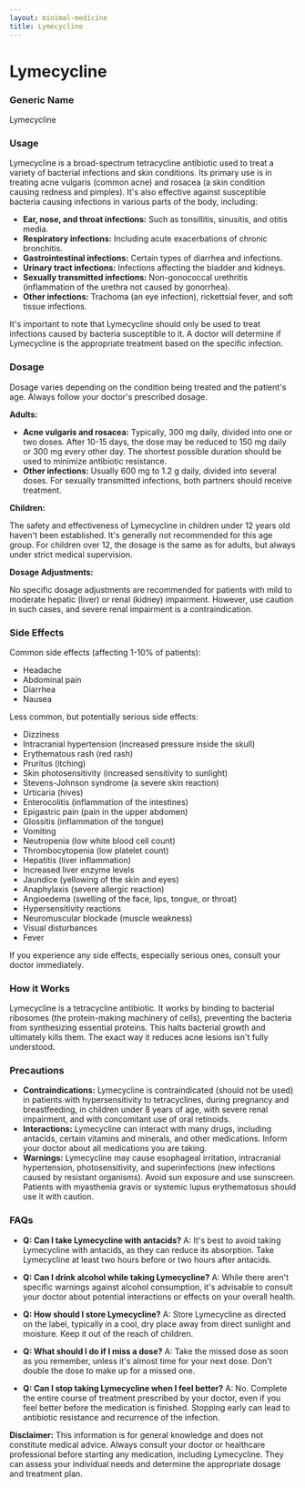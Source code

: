 ```yaml
---
layout: minimal-medicine
title: Lymecycline
---
```


# Lymecycline
### Generic Name
Lymecycline

### Usage
Lymecycline is a broad-spectrum tetracycline antibiotic used to treat a variety of bacterial infections and skin conditions.  Its primary use is in treating acne vulgaris (common acne) and rosacea (a skin condition causing redness and pimples).  It's also effective against susceptible bacteria causing infections in various parts of the body, including:

* **Ear, nose, and throat infections:**  Such as tonsillitis, sinusitis, and otitis media.
* **Respiratory infections:** Including acute exacerbations of chronic bronchitis.
* **Gastrointestinal infections:**  Certain types of diarrhea and infections.
* **Urinary tract infections:**  Infections affecting the bladder and kidneys.
* **Sexually transmitted infections:**  Non-gonococcal urethritis (inflammation of the urethra not caused by gonorrhea).
* **Other infections:**  Trachoma (an eye infection), rickettsial fever, and soft tissue infections.

It's important to note that Lymecycline should only be used to treat infections caused by bacteria susceptible to it.  A doctor will determine if Lymecycline is the appropriate treatment based on the specific infection.


### Dosage

Dosage varies depending on the condition being treated and the patient's age.  Always follow your doctor's prescribed dosage.

**Adults:**

* **Acne vulgaris and rosacea:** Typically, 300 mg daily, divided into one or two doses. After 10-15 days, the dose may be reduced to 150 mg daily or 300 mg every other day.  The shortest possible duration should be used to minimize antibiotic resistance.
* **Other infections:**  Usually 600 mg to 1.2 g daily, divided into several doses.  For sexually transmitted infections, both partners should receive treatment.


**Children:**

The safety and effectiveness of Lymecycline in children under 12 years old haven't been established.  It's generally not recommended for this age group.  For children over 12, the dosage is the same as for adults, but always under strict medical supervision.

**Dosage Adjustments:**

No specific dosage adjustments are recommended for patients with mild to moderate hepatic (liver) or renal (kidney) impairment. However, use caution in such cases, and severe renal impairment is a contraindication.


### Side Effects

Common side effects (affecting 1-10% of patients):

* Headache
* Abdominal pain
* Diarrhea
* Nausea

Less common, but potentially serious side effects:

* Dizziness
* Intracranial hypertension (increased pressure inside the skull)
* Erythematous rash (red rash)
* Pruritus (itching)
* Skin photosensitivity (increased sensitivity to sunlight)
* Stevens-Johnson syndrome (a severe skin reaction)
* Urticaria (hives)
* Enterocolitis (inflammation of the intestines)
* Epigastric pain (pain in the upper abdomen)
* Glossitis (inflammation of the tongue)
* Vomiting
* Neutropenia (low white blood cell count)
* Thrombocytopenia (low platelet count)
* Hepatitis (liver inflammation)
* Increased liver enzyme levels
* Jaundice (yellowing of the skin and eyes)
* Anaphylaxis (severe allergic reaction)
* Angioedema (swelling of the face, lips, tongue, or throat)
* Hypersensitivity reactions
* Neuromuscular blockade (muscle weakness)
* Visual disturbances
* Fever

If you experience any side effects, especially serious ones, consult your doctor immediately.


### How it Works

Lymecycline is a tetracycline antibiotic. It works by binding to bacterial ribosomes (the protein-making machinery of cells), preventing the bacteria from synthesizing essential proteins. This halts bacterial growth and ultimately kills them.  The exact way it reduces acne lesions isn't fully understood.


### Precautions

* **Contraindications:** Lymecycline is contraindicated (should not be used) in patients with hypersensitivity to tetracyclines, during pregnancy and breastfeeding, in children under 8 years of age, with severe renal impairment, and with concomitant use of oral retinoids.
* **Interactions:**  Lymecycline can interact with many drugs, including antacids, certain vitamins and minerals, and other medications.  Inform your doctor about all medications you are taking.
* **Warnings:**  Lymecycline may cause esophageal irritation, intracranial hypertension, photosensitivity, and superinfections (new infections caused by resistant organisms).  Avoid sun exposure and use sunscreen.  Patients with myasthenia gravis or systemic lupus erythematosus should use it with caution.

### FAQs

* **Q: Can I take Lymecycline with antacids?**  A: It's best to avoid taking Lymecycline with antacids, as they can reduce its absorption. Take Lymecycline at least two hours before or two hours after antacids.

* **Q: Can I drink alcohol while taking Lymecycline?** A:  While there aren't specific warnings against alcohol consumption, it's advisable to consult your doctor about potential interactions or effects on your overall health.

* **Q: How should I store Lymecycline?** A: Store Lymecycline as directed on the label, typically in a cool, dry place away from direct sunlight and moisture. Keep it out of the reach of children.

* **Q: What should I do if I miss a dose?** A:  Take the missed dose as soon as you remember, unless it's almost time for your next dose.  Don't double the dose to make up for a missed one.

* **Q: Can I stop taking Lymecycline when I feel better?** A: No. Complete the entire course of treatment prescribed by your doctor, even if you feel better before the medication is finished.  Stopping early can lead to antibiotic resistance and recurrence of the infection.


**Disclaimer:** This information is for general knowledge and does not constitute medical advice. Always consult your doctor or healthcare professional before starting any medication, including Lymecycline.  They can assess your individual needs and determine the appropriate dosage and treatment plan.
